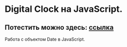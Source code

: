 # Digital Clock на JavaScript.
## Потестить можно здесь: [ссылка](https://gazizaa.github.io/digital-clock-js/)

Работа с объектом Date в JavaScript.

